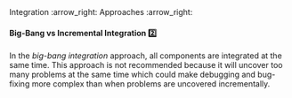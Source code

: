 <link rel="stylesheet" href="{{baseUrl}}/css/textbook.css">

<div class="website-content">

<div id="path">Integration :arrow_right: Approaches :arrow_right:</div>

<div id="title">

#### Big-Bang vs Incremental Integration :two:

</div>

<div id="body">

In the _big-bang integration_ approach, all components are integrated at the same time. This approach is not recommended because it will uncover too many problems at the same time which could make debugging and bug-fixing more complex than when problems are uncovered incrementally.

</div>

<div id="extras">

<include src="exercises.md" />

</div>

</div>
